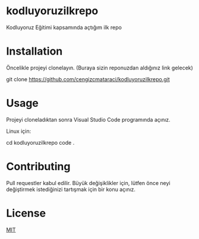 # kodluyoruzilkrepo
Kodluyoruz Eğitimi kapsamında açtığım ilk repo

# Installation
Öncelikle projeyi clonelayın. (Buraya sizin reponuzdan aldığınız link gelecek)

git clone https://github.com/cengizcmataraci/kodluyoruzilkrepo.git

# Usage
Projeyi cloneladıktan sonra Visual Studio Code programında açınız.

Linux için:

cd kodluyoruzilkrepo
code .

# Contributing
Pull requestler kabul edilir. Büyük değişiklikler için, lütfen önce neyi değiştirmek istediğinizi tartışmak için bir konu açınız.

# License
[MIT]([LICENSE](https://choosealicense.com/licenses/mit/))

